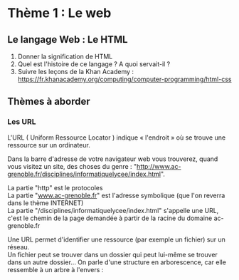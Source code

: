 # Thème 1 : Le web 

## Le langage Web : Le HTML

1. Donner la signification de HTML
2. Quel est l'histoire de ce langage ? A quoi servait-il ? 
3. Suivre les leçons de la Khan Academy : https://fr.khanacademy.org/computing/computer-programming/html-css


## Thèmes à aborder 

### Les URL
L'URL ( Uniform Ressource Locator ) indique « l'endroit » où se trouve une ressource sur un ordinateur.<br>

Dans la barre d'adresse de votre navigateur web vous trouverez, quand vous visitez un site, des choses du genre : "http://www.ac-grenoble.fr/disciplines/informatiquelycee/index.html". 

La partie "http" est le protocoles <br>
La partie "www.ac-grenoble.fr" est l'adresse symbolique (que l'on reverra dans le thème INTERNET) <br>
La partie "/disciplines/informatiquelycee/index.html" s'appelle une URL, c'est le chemin de la page demandée à partir de la racine du domaine ac-grenoble.fr<br>

Une URL permet d'identifier une ressource (par exemple un fichier) sur un réseau. <br>
Un fichier peut se trouver dans un dossier qui peut lui-même se trouver dans un autre dossier... On parle d'une structure en arborescence, car elle ressemble à un arbre à l'envers : <br>


